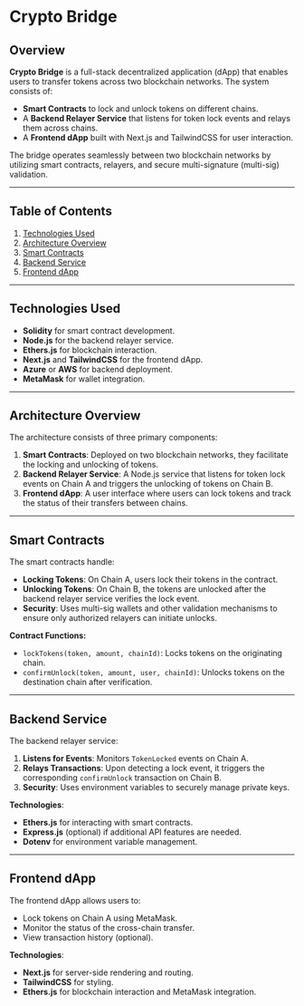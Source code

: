 # Crypto Bridge

## Overview

**Crypto Bridge** is a full-stack decentralized application (dApp) that enables users to transfer tokens across two blockchain networks. The system consists of:
- **Smart Contracts** to lock and unlock tokens on different chains.
- A **Backend Relayer Service** that listens for token lock events and relays them across chains.
- A **Frontend dApp** built with Next.js and TailwindCSS for user interaction.

The bridge operates seamlessly between two blockchain networks by utilizing smart contracts, relayers, and secure multi-signature (multi-sig) validation.

---

## Table of Contents

1. [Technologies Used](#technologies-used)
2. [Architecture Overview](#architecture-overview)
3. [Smart Contracts](#smart-contracts)
4. [Backend Service](#backend-service)
5. [Frontend dApp](#frontend-dapp)

---

## Technologies Used

- **Solidity** for smart contract development.
- **Node.js** for the backend relayer service.
- **Ethers.js** for blockchain interaction.
- **Next.js** and **TailwindCSS** for the frontend dApp.
- **Azure** or **AWS** for backend deployment.
- **MetaMask** for wallet integration.

---

## Architecture Overview

The architecture consists of three primary components:

1. **Smart Contracts**: Deployed on two blockchain networks, they facilitate the locking and unlocking of tokens.
2. **Backend Relayer Service**: A Node.js service that listens for token lock events on Chain A and triggers the unlocking of tokens on Chain B.
3. **Frontend dApp**: A user interface where users can lock tokens and track the status of their transfers between chains.

---

## Smart Contracts

The smart contracts handle:
- **Locking Tokens**: On Chain A, users lock their tokens in the contract.
- **Unlocking Tokens**: On Chain B, the tokens are unlocked after the backend relayer service verifies the lock event.
- **Security**: Uses multi-sig wallets and other validation mechanisms to ensure only authorized relayers can initiate unlocks.

**Contract Functions:**
- `lockTokens(token, amount, chainId)`: Locks tokens on the originating chain.
- `confirmUnlock(token, amount, user, chainId)`: Unlocks tokens on the destination chain after verification.

---

## Backend Service

The backend relayer service:
1. **Listens for Events**: Monitors `TokenLocked` events on Chain A.
2. **Relays Transactions**: Upon detecting a lock event, it triggers the corresponding `confirmUnlock` transaction on Chain B.
3. **Security**: Uses environment variables to securely manage private keys.

**Technologies**:
- **Ethers.js** for interacting with smart contracts.
- **Express.js** (optional) if additional API features are needed.
- **Dotenv** for environment variable management.

---

## Frontend dApp

The frontend dApp allows users to:
- Lock tokens on Chain A using MetaMask.
- Monitor the status of the cross-chain transfer.
- View transaction history (optional).

**Technologies**:
- **Next.js** for server-side rendering and routing.
- **TailwindCSS** for styling.
- **Ethers.js** for blockchain interaction and MetaMask integration.


